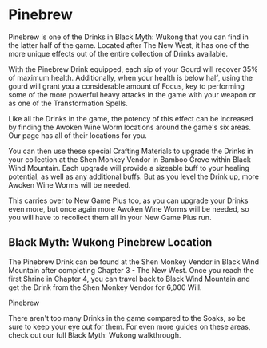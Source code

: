 # Pinebrew

Pinebrew is one of the Drinks in Black Myth: Wukong that you can find in the latter half of the game. Located after The New West, it has one of the more unique effects out of the entire collection of Drinks available. 

With the Pinebrew Drink equipped, each sip of your Gourd will recover 35% of maximum health. Additionally, when your health is below half, using the gourd will grant you a considerable amount of Focus, key to performing some of the more powerful heavy attacks in the game with your weapon or as one of the Transformation Spells. 

Like all the Drinks in the game, the potency of this effect can be increased by finding the Awoken Wine Worm locations around the game's six areas. Our page has all of their locations for you. 

You can then use these special Crafting Materials to upgrade the Drinks in your collection at the Shen Monkey Vendor in Bamboo Grove within Black Wind Mountain. Each upgrade will provide a sizeable buff to your healing potential, as well as any additional buffs. But as you level the Drink up, more Awoken Wine Worms will be needed. 

This carries over to New Game Plus too, as you can upgrade your Drinks even more, but once again more Awoken Wine Worms will be needed, so you will have to recollect them all in your New Game Plus run. 

## Black Myth: Wukong Pinebrew Location

The Pinebrew Drink can be found at the Shen Monkey Vendor in Black Wind Mountain after completing Chapter 3 - The New West. Once you reach the first Shrine in Chapter 4, you can travel back to Black Wind Mountain and get the Drink from the Shen Monkey Vendor for 6,000 Will. 

Pinebrew

There aren't too many Drinks in the game compared to the Soaks, so be sure to keep your eye out for them. For even more guides on these areas, check out our full Black Myth: Wukong walkthrough.